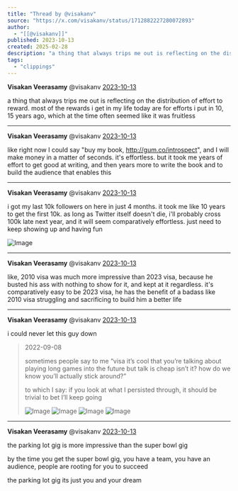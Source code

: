 ```yaml
---
title: "Thread by @visakanv"
source: "https://x.com/visakanv/status/1712882227280072893"
author:
  - "[[@visakanv]]"
published: 2023-10-13
created: 2025-02-28
description: "a thing that always trips me out is reflecting on the distribution of effort to reward. most of the rewards i get in my life today are for e"
tags:
  - "clippings"
---
```

**Visakan Veerasamy** @visakanv [2023-10-13](https://x.com/visakanv/status/1712876310299820099)

a thing that always trips me out is reflecting on the distribution of effort to reward. most of the rewards i get in my life today are for efforts i put in 10, 15 years ago, which at the time often seemed like it was fruitless

---

**Visakan Veerasamy** @visakanv [2023-10-13](https://x.com/visakanv/status/1712876645395349566)

like right now I could say "buy my book, http://gum.co/introspect", and I will make money in a matter of seconds. it's effortless. but it took me years of effort to get good at writing, and then years more to write the book and to build the audience that enables this

---

**Visakan Veerasamy** @visakanv [2023-10-13](https://x.com/visakanv/status/1712878580785627455)

i got my last 10k followers on here in just 4 months. it took me like 10 years to get the first 10k. as long as Twitter itself doesn't die, i'll probably cross 100k late next year, and it will seem comparatively effortless. just need to keep showing up and having fun

![Image](https://pbs.twimg.com/media/F8VdvoJb0AAt54v?format=png&name=large)

---

**Visakan Veerasamy** @visakanv [2023-10-13](https://x.com/visakanv/status/1712879845175447862)

like, 2010 visa was much more impressive than 2023 visa, because he busted his ass with nothing to show for it, and kept at it regardless. it's comparatively easy to be 2023 visa, he has the benefit of a badass like 2010 visa struggling and sacrificing to build him a better life

---

**Visakan Veerasamy** @visakanv [2023-10-13](https://x.com/visakanv/status/1712880319739974083)

i could never let this guy down

> 2022-09-08
> 
> sometimes people say to me “visa it’s cool that you’re talking about playing long games into the future but talk is cheap isn’t it? how do we know you’ll actually stick around?”
> 
> to which I say: if you look at what I persisted through, it should be trivial to bet I’ll keep going
> 
> ![Image](https://pbs.twimg.com/media/FcGhf5JagAIRfHz?format=jpg&name=large) ![Image](https://pbs.twimg.com/media/FcGhf5RagAcny0T?format=jpg&name=large) ![Image](https://pbs.twimg.com/media/FcGhf5TaAAEcBEH?format=jpg&name=large) ![Image](https://pbs.twimg.com/media/FcGhf5TaMAAoBAQ?format=jpg&name=large)

---

**Visakan Veerasamy** @visakanv [2023-10-13](https://x.com/visakanv/status/1712882227280072893)

the parking lot gig is more impressive than the super bowl gig

by the time you get the super bowl gig, you have a team, you have an audience, people are rooting for you to succeed

the parking lot gig its just you and your dream